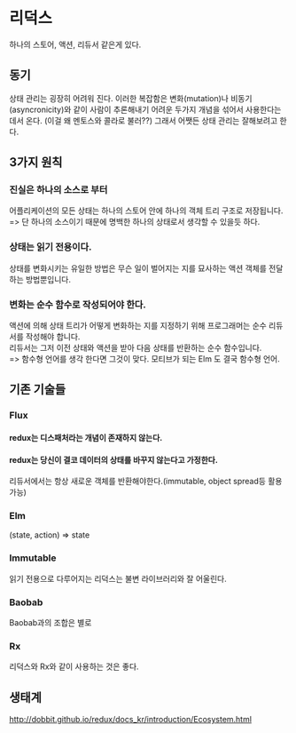 # 리덕스 
하나의 스토어, 액션, 리듀서 같은게 있다.

## 동기 
상태 관리는 굉장히 어려워 진다.
이러한 복잡함은 변화(mutation)나 비동기(asyncronicity)와 같이  사람이 추론해내기 어려운 두가지 개념을 섞어서 사용한다는 데서 온다.
(이걸 왜 멘토스와 콜라로 불러??)
그래서 어쨋든 상태 관리는 잘해보려고 한다.

## 3가지 원칙 

### 진실은 하나의 소스로 부터
어플리케이션의 모든 상태는 하나의 스토어 안에 하나의 객체 트리 구조로 저장됩니다.    
=> 단 하나의 소스이기 때문에 명백한 하나의 상태로서 생각할 수 있을듯 하다.

### 상태는 읽기 전용이다. 
상태를 변화시키는 유일한 방법은 무슨 일이 벌어지는 지를 묘사하는 액션 객체를 전달하는 방법뿐입니다.

### 변화는 순수 함수로 작성되어야 한다.
액션에 의해 상태 트리가 어떻게 변화하는 지를 지정하기 위해 프로그래머는 순수 리듀서를 작성해야 합니다.  
리듀서는 그저 이전 상태와 액션을 받아 다음 상태를 반환하는 순수 함수입니다.   
=> 함수형 언어를 생각 한다면 그것이 맞다. 모티브가 되는 Elm 도 결국 함수형 언어.  
 
## 기존 기술들 
### Flux  
#### redux는 디스패처라는 개념이 존재하지 않는다.  
#### redux는 당신이 결코 데이터의 상태를 바꾸지 않는다고 가정한다.
리듀서에서는 항상 새로운 객체를 반환해야한다.(immutable, object spread등 활용가능) 
### Elm
(state, action) => state  
### Immutable
읽기 전용으로 다루어지는 리덕스는 불변 라이브러리와 잘 어울린다.
### Baobab
Baobab과의 조합은  별로 
### Rx 
리덕스와 Rx와 같이 사용하는 것은 좋다.

## 생태계 
http://dobbit.github.io/redux/docs_kr/introduction/Ecosystem.html


